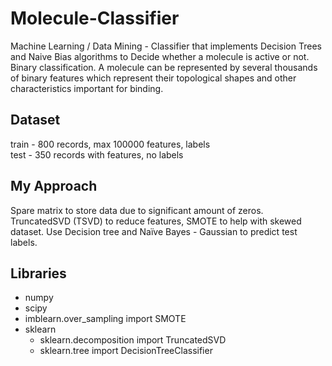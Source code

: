 # Molecule-Classifier
Machine Learning / Data Mining - Classifier that implements Decision Trees and Naive Bias algorithms to Decide whether a molecule is 
active or not. Binary classification.  A molecule can be represented by several thousands of binary features which represent their topological shapes and other characteristics important for binding.

## Dataset
train - 800 records, max 100000 features, labels <br />
test - 350 records with features, no labels <br />

## My Approach 
Spare matrix to store data due to significant amount of zeros. TruncatedSVD (TSVD) to reduce features, SMOTE to help with skewed dataset.
Use Decision tree and Naïve Bayes - Gaussian to predict test labels.

## Libraries
- numpy <br />
- scipy <br />
- imblearn.over_sampling import SMOTE <br />
- sklearn <br />
  - sklearn.decomposition import TruncatedSVD
  - sklearn.tree import DecisionTreeClassifier
  

